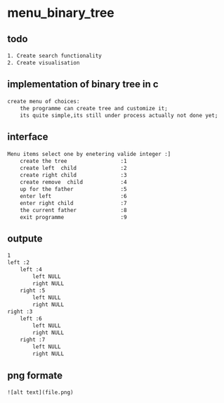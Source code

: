 # menu_binary_tree
## todo 
    1. Create search functionality 
    2. Create visualisation 
## implementation of binary tree in c

    create menu of choices:
        the programme can create tree and customize it;
        its quite simple,its still under process actually not done yet;

## interface 
    Menu items select one by enetering valide integer :] 
        create the tree                 :1
        create left  child              :2
        create right child              :3
        create remove  child            :4
        up for the father               :5
        enter left                      :6
        enter right child               :7
        the current father              :8
        exit programme                  :9


## outpute
    1
    left :2
        left :4
            left NULL
            right NULL
        right :5
            left NULL
            right NULL
    right :3
        left :6
            left NULL
            right NULL
        right :7
            left NULL
            right NULL
 ## png formate
    ![alt text](file.png)

